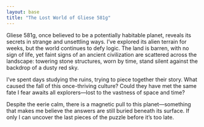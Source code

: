 ```yaml
---
layout: base
title: "The Lost World of Gliese 581g"
---
```

Gliese 581g, once believed to be a potentially habitable planet, reveals its secrets in strange and unsettling ways. I’ve explored its alien terrain for weeks, but the world continues to defy logic. The land is barren, with no sign of life, yet faint signs of an ancient civilization are scattered across the landscape: towering stone structures, worn by time, stand silent against the backdrop of a dusty red sky.

I’ve spent days studying the ruins, trying to piece together their story. What caused the fall of this once-thriving culture? Could they have met the same fate I fear awaits all explorers—lost to the vastness of space and time?

Despite the eerie calm, there is a magnetic pull to this planet—something that makes me believe the answers are still buried beneath its surface. If only I can uncover the last pieces of the puzzle before it’s too late.

<!-- Model: ChatGPT by OpenAI | Prompt: "A lone human explorer on a barren, ancient alien planet, uncovering the mystery of a lost civilization." -->
